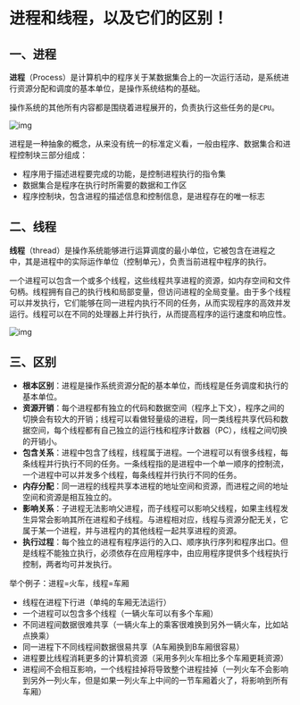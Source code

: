 # 进程和线程，以及它们的区别！



## 一、进程

**进程**（Process）是计算机中的程序关于某数据集合上的一次运行活动，是系统进行资源分配和调度的基本单位，是操作系统结构的基础。

操作系统的其他所有内容都是围绕着进程展开的，负责执行这些任务的是`CPU`。

![img](https://static.vue-js.com/3ff146b0-02f6-11ec-8e64-91fdec0f05a1.png)

进程是一种抽象的概念，从来没有统一的标准定义看，一般由程序、数据集合和进程控制块三部分组成：

- 程序用于描述进程要完成的功能，是控制进程执行的指令集
- 数据集合是程序在执行时所需要的数据和工作区
- 程序控制块，包含进程的描述信息和控制信息，是进程存在的唯一标志



## 二、线程

**线程**（thread）是操作系统能够进行运算调度的最小单位，它被包含在进程之中，其是进程中的实际运作单位（控制单元），负责当前进程中程序的执行。

一个进程可以包含一个或多个线程，这些线程共享进程的资源，如内存空间和文件句柄。线程拥有自己的执行栈和局部变量，但访问进程的全局变量。由于多个线程可以并发执行，它们能够在同一进程内执行不同的任务，从而实现程序的高效并发运行。线程可以在不同的处理器上并行执行，从而提高程序的运行速度和响应性。

![img](https://static.vue-js.com/63de34c0-02f6-11ec-a752-75723a64e8f5.png)



## 三、区别

- **根本区别**：进程是操作系统资源分配的基本单位，而线程是任务调度和执行的基本单位。
- **资源开销**：每个进程都有独立的代码和数据空间（程序上下文），程序之间的切换会有较大的开销；线程可以看做轻量级的进程，同一类线程共享代码和数据空间，每个线程都有自己独立的运行栈和程序计数器（PC），线程之间切换的开销小。
- **包含关系**：进程中包含了线程，线程属于进程。一个进程可以有很多线程，每条线程并行执行不同的任务。一条线程指的是进程中一个单一顺序的控制流，一个进程中可以并发多个线程，每条线程并行执行不同的任务。
- **内存分配**：同一进程的线程共享本进程的地址空间和资源，而进程之间的地址空间和资源是相互独立的。
- **影响关系**：子进程无法影响父进程，而子线程可以影响父线程，如果主线程发生异常会影响其所在进程和子线程。与进程相对应，线程与资源分配无关，它属于某一个进程，并与进程内的其他线程一起共享进程的资源。
- **执行过程**：每个独立的进程有程序运行的入口、顺序执行序列和程序出口。但是线程不能独立执行，必须依存在应用程序中，由应用程序提供多个线程执行控制，两者均可并发执行。



举个例子：进程=火车，线程=车厢

- 线程在进程下行进（单纯的车厢无法运行）
- 一个进程可以包含多个线程（一辆火车可以有多个车厢）
- 不同进程间数据很难共享（一辆火车上的乘客很难换到另外一辆火车，比如站点换乘）
- 同一进程下不同线程间数据很易共享（A车厢换到B车厢很容易）
- 进程要比线程消耗更多的计算机资源（采用多列火车相比多个车厢更耗资源）
- 进程间不会相互影响，一个线程挂掉将导致整个进程挂掉（一列火车不会影响到另外一列火车，但是如果一列火车上中间的一节车厢着火了，将影响到所有车厢）

##  